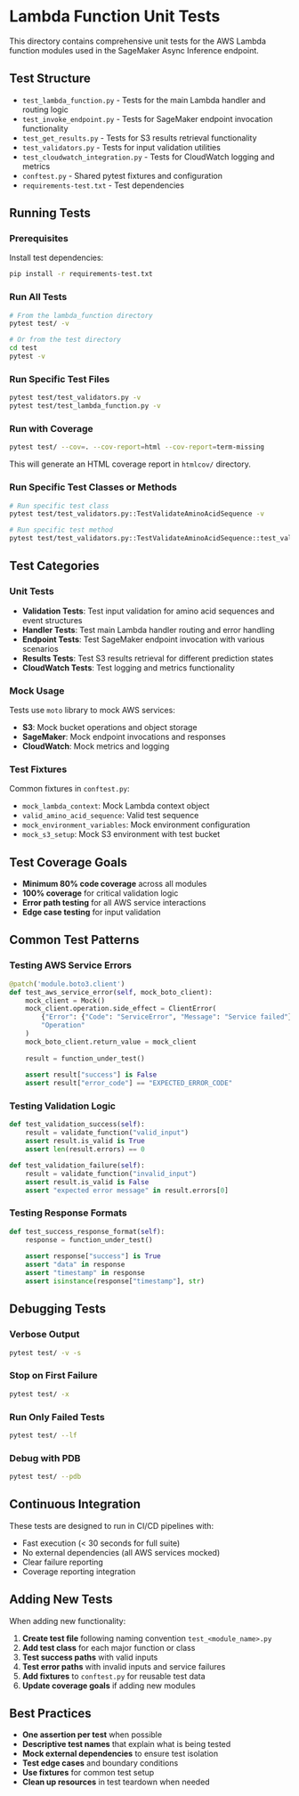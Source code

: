 # Lambda Function Unit Tests

This directory contains comprehensive unit tests for the AWS Lambda function modules used in the SageMaker Async Inference endpoint.

## Test Structure

- `test_lambda_function.py` - Tests for the main Lambda handler and routing logic
- `test_invoke_endpoint.py` - Tests for SageMaker endpoint invocation functionality
- `test_get_results.py` - Tests for S3 results retrieval functionality
- `test_validators.py` - Tests for input validation utilities
- `test_cloudwatch_integration.py` - Tests for CloudWatch logging and metrics
- `conftest.py` - Shared pytest fixtures and configuration
- `requirements-test.txt` - Test dependencies

## Running Tests

### Prerequisites

Install test dependencies:

```bash
pip install -r requirements-test.txt
```

### Run All Tests

```bash
# From the lambda_function directory
pytest test/ -v

# Or from the test directory
cd test
pytest -v
```

### Run Specific Test Files

```bash
pytest test/test_validators.py -v
pytest test/test_lambda_function.py -v
```

### Run with Coverage

```bash
pytest test/ --cov=. --cov-report=html --cov-report=term-missing
```

This will generate an HTML coverage report in `htmlcov/` directory.

### Run Specific Test Classes or Methods

```bash
# Run specific test class
pytest test/test_validators.py::TestValidateAminoAcidSequence -v

# Run specific test method
pytest test/test_validators.py::TestValidateAminoAcidSequence::test_valid_sequence -v
```

## Test Categories

### Unit Tests

- **Validation Tests**: Test input validation for amino acid sequences and event structures
- **Handler Tests**: Test main Lambda handler routing and error handling
- **Endpoint Tests**: Test SageMaker endpoint invocation with various scenarios
- **Results Tests**: Test S3 results retrieval for different prediction states
- **CloudWatch Tests**: Test logging and metrics functionality

### Mock Usage

Tests use `moto` library to mock AWS services:

- **S3**: Mock bucket operations and object storage
- **SageMaker**: Mock endpoint invocations and responses
- **CloudWatch**: Mock metrics and logging

### Test Fixtures

Common fixtures in `conftest.py`:

- `mock_lambda_context`: Mock Lambda context object
- `valid_amino_acid_sequence`: Valid test sequence
- `mock_environment_variables`: Mock environment configuration
- `mock_s3_setup`: Mock S3 environment with test bucket

## Test Coverage Goals

- **Minimum 80% code coverage** across all modules
- **100% coverage** for critical validation logic
- **Error path testing** for all AWS service interactions
- **Edge case testing** for input validation

## Common Test Patterns

### Testing AWS Service Errors

```python
@patch('module.boto3.client')
def test_aws_service_error(self, mock_boto_client):
    mock_client = Mock()
    mock_client.operation.side_effect = ClientError(
        {"Error": {"Code": "ServiceError", "Message": "Service failed"}},
        "Operation"
    )
    mock_boto_client.return_value = mock_client
    
    result = function_under_test()
    
    assert result["success"] is False
    assert result["error_code"] == "EXPECTED_ERROR_CODE"
```

### Testing Validation Logic

```python
def test_validation_success(self):
    result = validate_function("valid_input")
    assert result.is_valid is True
    assert len(result.errors) == 0

def test_validation_failure(self):
    result = validate_function("invalid_input")
    assert result.is_valid is False
    assert "expected error message" in result.errors[0]
```

### Testing Response Formats

```python
def test_success_response_format(self):
    response = function_under_test()
    
    assert response["success"] is True
    assert "data" in response
    assert "timestamp" in response
    assert isinstance(response["timestamp"], str)
```

## Debugging Tests

### Verbose Output

```bash
pytest test/ -v -s
```

### Stop on First Failure

```bash
pytest test/ -x
```

### Run Only Failed Tests

```bash
pytest test/ --lf
```

### Debug with PDB

```bash
pytest test/ --pdb
```

## Continuous Integration

These tests are designed to run in CI/CD pipelines with:

- Fast execution (< 30 seconds for full suite)
- No external dependencies (all AWS services mocked)
- Clear failure reporting
- Coverage reporting integration

## Adding New Tests

When adding new functionality:

1. **Create test file** following naming convention `test_<module_name>.py`
2. **Add test class** for each major function or class
3. **Test success paths** with valid inputs
4. **Test error paths** with invalid inputs and service failures
5. **Add fixtures** to `conftest.py` for reusable test data
6. **Update coverage goals** if adding new modules

## Best Practices

- **One assertion per test** when possible
- **Descriptive test names** that explain what is being tested
- **Mock external dependencies** to ensure test isolation
- **Test edge cases** and boundary conditions
- **Use fixtures** for common test setup
- **Clean up resources** in test teardown when needed
